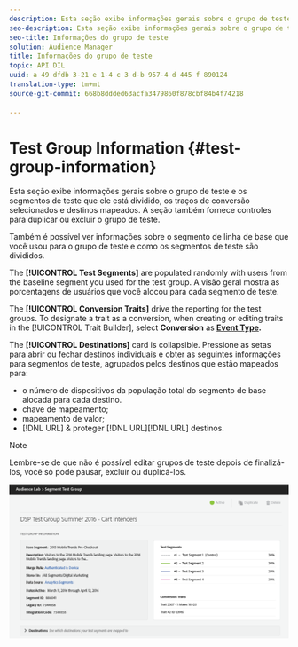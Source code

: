 ```yaml
---
description: Esta seção exibe informações gerais sobre o grupo de teste e os segmentos de teste que ele está dividido, os traços de conversão selecionados e destinos mapeados. A seção também fornece controles para duplicar ou excluir o grupo de teste.
seo-description: Esta seção exibe informações gerais sobre o grupo de teste e os segmentos de teste que ele está dividido, os traços de conversão selecionados e destinos mapeados. A seção também fornece controles para duplicar ou excluir o grupo de teste.
seo-title: Informações do grupo de teste
solution: Audience Manager
title: Informações do grupo de teste
topic: API DIL
uuid: a 49 dfdb 3-21 e 1-4 c 3 d-b 957-4 d 445 f 890124
translation-type: tm+mt
source-git-commit: 668b8ddded63acfa3479860f878cbf84b4f74218

---
```



# Test Group Information {#test-group-information}

Esta seção exibe informações gerais sobre o grupo de teste e os segmentos de teste que ele está dividido, os traços de conversão selecionados e destinos mapeados. A seção também fornece controles para duplicar ou excluir o grupo de teste.

Também é possível ver informações sobre o segmento de linha de base que você usou para o grupo de teste e como os segmentos de teste são divididos.

The **[!UICONTROL Test Segments]** are populated randomly with users from the baseline segment you used for the test group. A visão geral mostra as porcentagens de usuários que você alocou para cada segmento de teste.

The **[!UICONTROL Conversion Traits]** drive the reporting for the test groups. To designate a trait as a conversion, when creating or editing traits in the [!UICONTROL Trait Builder], select **Conversion** as **[Event Type](../../features/traits/create-onboarded-rule-based-traits.md).**

The **[!UICONTROL Destinations]** card is collapsible. Pressione as setas para abrir ou fechar destinos individuais e obter as seguintes informações para segmentos de teste, agrupados pelos destinos que estão mapeados para:

* o número de dispositivos da população total do segmento de base alocada para cada destino.
* chave de mapeamento;
* mapeamento de valor;
* [!DNL URL] &amp; proteger [!DNL URL][!DNL URL] destinos.

>[!NOTE]
>
>Lembre-se de que não é possível editar grupos de teste depois de finalizá-los, você só pode pausar, excluir ou duplicá-los.

![](assets/test-groups-information.PNG)